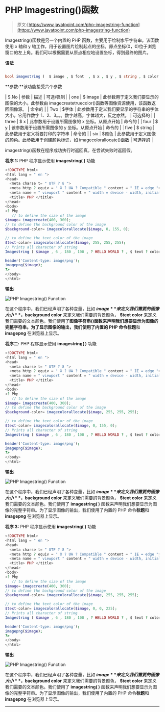 # PHP Imagestring()函数

> 原文:[https://www.javatpoint.com/php-imagestring-function](https://www.javatpoint.com/php-imagestring-function)

Imagestring()函数是另一个内置的 PHP 函数，主要用于绘制水平字符串。该函数使用 x 轴和 y 轴工作，用于设置图片绘制起点的坐标。原点坐标(0，0)位于浏览窗口的左上角。我们可以根据需要从原点相应地设置坐标，得到最终的图片。

**语法**

```php

bool imagestring (  $ image , $ font  , $ x , $ y , $ string , $ color )

```

**参数:**该功能接受六个参数

| S.No | 参数 | 描述 | 可选/强制 |
| one | $ image | 此参数用于定义我们要显示的图像的大小。此参数由 imagecreatetruecolor()函数等图像资源使用，该函数返回图像源。 | 命令的 |
| Two | $字体 | 此参数用于定义我们要显示的字符串的字体大小。它用作数字 1、2、3。。。数字越高，字体越大，反之亦然。 | 可选择的 |
| three | $ x | 此参数用于设置所需图像的 x 坐标。从原点开始 | 命令的 |
| four | $ y | 该参数用于设置所需图像的 y 坐标。从原点开始 | 命令的 |
| five | $ string | 此参数用于定义将要打印的字符串 | 命令的 |
| six | $颜色 | 此参数用于定义图像的颜色。此参数用于创建颜色标识，如 imagecolorallocate()函数 | 可选择的 |

imagestring()函数在程序成功执行时返回真，在尝试失败时返回假。

**程序 1:** PHP 程序显示使用 **imagestring( )** 功能

```php
<!DOCTYPE html>
<html lang = " en ">
<head>
  <meta charse t= " UTF ? 8 ">
  <meta http ? equiv = " X ? UA ? Compatible " content = " IE = edge ">
  <meta name = " viewport " content = " width = device - width, initial ? scale = 1 .0">
  <title> PHP </title>
</head>
<body>
<? Php
   // to define the size of the image
$image= imagecreate(400, 300);
// to define the background color of the image
$background-color= imagecolorallocate($image, 0, 155, 0);

// to define the text color of the image
$text-color= imagecolorallocate($image, 255, 255, 255);
// Prints all character of string 
Imagestring ( $image , 6 , 180 , 100 , ? HELLO WORLD ? , $ text ? color ) ;

header('Content-type: image/png');
imagepng($image);
?>
</body>
</html>

```

**输出**

![PHP Imagestring() Function](img/0dc8f0d796b00f1fe23d87f9b34f0e3a.png)

在这个程序中，我们已经声明了各种变量，比如 **$image** 来定义我们需要的图像大小**，$background color** 来定义我们需要的背景颜色， **$text color** 来定义我们需要的文本颜色。我们使用了**图像字符串()**函数来声明我们想要显示为图像的完整字符串。为了显示图像的输出，我们使用了内置的 PHP 命令**标题**和 **imagepng** 在浏览器上显示。

**程序二:** PHP 程序显示使用 **imagestring( )** 功能

```php
<!DOCTYPE html>
<html lang = " en ">
<head>
  <meta charse t= " UTF ? 8 ">
  <meta http ? equiv = " X ? UA ? Compatible " content = " IE = edge ">
  <meta name = " viewport " content = " width = device - width, initial ? scale = 1 .0">
  <title> PHP </title>
</head>
<body>
<? Php
   // to define the size of the image
$image= imagecreate(400, 300);
// to define the background color of the image
$background-color= imagecolorallocate($image, 255, 255, 255);

// to define the text color of the image
$text-color= imagecolorallocate($image, 0, 155, 0);
// Prints all character of string 
Imagestring ( $image , 6 , 180 , 100 , ? HELLO WORLD ? , $ text ? color ) ;

header('Content-type: image/png');
imagepng($image);
?>
</body>
</html>

```

**输出**

![PHP Imagestring() Function](img/d007898b9ce2ae8532c64494074a3e75.png)

在这个程序中，我们已经声明了各种变量，比如 **$image** 来定义我们需要的图像大小**，$background color** 来定义我们需要的背景颜色， **$text color** 来定义我们需要的文本颜色。我们使用了 **imagestring( )** 函数来声明我们想要显示为图像的完整字符串。为了显示图像的输出，我们使用了内置的 PHP 命令**标题**和 **imagepng** 在浏览器上显示。

**程序 3:** PHP 程序显示使用 **imagestring( )** 功能

```php
<!DOCTYPE html>
<html lang = " en ">
<head>
  <meta charse t= " UTF ? 8 ">
  <meta http ? equiv = " X ? UA ? Compatible " content = " IE = edge ">
  <meta name = " viewport " content = " width = device - width, initial ? scale = 1 .0">
  <title> PHP </title>
</head>
<body>
<? Php
   // to define the size of the image
$image= imagecreate(400, 300);
// to define the background color of the image
$background-color= imagecolorallocate($image, 255, 255, 255);

// to define the text color of the image
$text-color= imagecolorallocate($image, 0, 0, 225);
// Prints all character of string 
Imagestring ( $image , 6 , 180 , 100 , ? HELLO WORLD ? , $ text ? color ) ;

header('Content-type: image/png');
imagepng($image);
?>
</body>
</html>

```

**输出**

![PHP Imagestring() Function](img/11cd3f323baf9ce81ffad59fc595eb80.png)

在这个程序中，我们已经声明了各种变量，比如 **$image** 来定义我们需要的图像大小**，$background color** 来定义我们需要的背景颜色， **$text color** 来定义我们需要的文本颜色。我们使用了 **imagestring( )** 函数来声明我们想要显示为图像的完整字符串。为了显示图像的输出，我们使用了内置的 PHP 命令**标题**和 **imagepng** 在浏览器上显示。

* * *